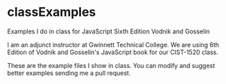 # classExamples
Examples I do in class for JavaScript Sixth Edition Vodnik and Gosselin 

I am an adjunct instructor at Gwinnett Technical College.
We are using 6th Edition of Vodnik and Gosselin's JavaScript book for our CIST-1520 class.

These are the example files I show in class.
You can modify and suggest better examples sending me a pull request.
